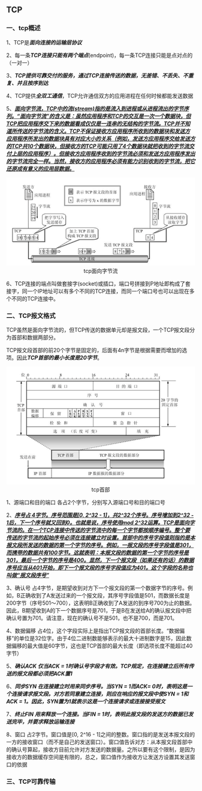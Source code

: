 ## TCP

### 一、tcp概述

1、TCP是***面向连接的运输层协议***

2、每一条***TCP连接只能有两个端点***(endpoint)，每一条TCP连接只能是点对点的（一对一）

3、***TCP提供可靠交付的服务，通过TCP连接传送的数据，无差错、不丢失、不重复、并且按序到达***

4、TCP提供***全双工通信***，TCP允许通信双方的应用进程在任何时候都能发送数据

5、***<u>面向字节流，TCP中的流(stream)指的是流入到进程或从进程流出的字节序列。“面向字节流”的含义是：虽然应用程序和TCP的交互是一次一个数据块，但TCP把应用程序交下来的数据看成仅仅是一连串的无结构的字节流。TCP并不知道所传送的字节流的含义。TCP不保证接收方应用程序所收到的数据块和发送方应用程序所发出的数据块具有对应大小的关系（例如，发送方应用程序交给发送方的TCP共10个数据块，但接收方的TCP可能只用了4个数据块就把收到的字节流交付上层的应用程序）。但接收方应用程序收到的字节流必须和发送方应用程序发出的字节流完全一样。当然，接收方的应用程序必须有能力识别收到的字节流，把它还原成有意义的应用层数据。</u>***

<center><img width="600px" alt="" src="../../img/tcp面向字节流.png"/></center>

<center>tcp面向字节流</center>



6、TCP连接的端点叫做套接字(socket)或插口，端口号拼接到P地址即构成了套接字，同一个IP地址可以有多个不同的TCP连接，而同一个端口号也可以出现在多个不同的TCP连接中。



### 二、TCP报文格式

TCP虽然是面向字节流的，但TCP传送的数据单元却是报文段，一个TCP报文段分为首部和数据两部分。

TCP报文段首部的前20个字节是固定的，后面有4n字节是根据需要而增加的选项。因此***TCP首部的最小长度是20字节***。

<center><img alt="" width="600px" src="../../img/tcp首部.png" /></center>

<center>tcp首部</center>

1、源端口和目的端口 各占2个字节，分别写入源端口号和目的端口号

2、***<u>序号占  4字节。序号范围是[0, 2^32 - 1]，共2^32个序号。序号增加到2^32 - 1后，下一个序号就又回到0。也就是说，序号使用mod 2^32运算。TCP是面向字节流的。在一个TCP连接中传送的字节流中的每一个字节都按顺序编号。整个要传送的字节流的起始序号必须在连接建立时设置。首部中的序号字段值则指的是本报文段所发送的数据的第一个字节的序号。例如，一报文段的序号字段值是301，而携带的数据共有100字节。这就表明：本报文段的数据的第一个字节的序号是301，最后一个字节的序号是400。显然，下一个报文段（如果还有的话）的数据序号应当从401开始，即下一个报文段的序号字段值应为401。这个字段的名称也叫做“报文段序号”</u>***

3、确认号 占4字节，是期望收到对方下一个报文段的第一个数据字节的序号。例如，B正确收到了A发送过来的一个报文段，其序号字段值是501，而数据长度是200字节（序号501～700），这表明B正确收到了A发送的到序号700为止的数据。因此，B期望收到A的下一个数据序号是701，于是B在发送给A的确认报文段中把确认号置为701。请注意，现在的确认号不是501，也不是700，而是701。

4、数据偏移 占4位，这个字段实际上是指出TCP报文段的首部长度。“数据偏移”的单位是32位字。由于4位二进制数能够表示的最大十进制数字是15，因此数据偏移的最大值是60字节，这也是TCP首部的最大长度（即选项长度不能超过40字节）

5、***确认ACK  仅当ACK = 1时确认号字段才有效。TCP规定，在连接建立后所有传送的报文段都必须把ACK置1***

6、***同步SYN  在连接建立时用来同步序号。当SYN = 1而ACK= 0时，表明这是一个连接请求报文段。对方若同意建立连接，则应在响应的报文段中使SYN = 1和ACK = 1。因此，SYN置为1就表示这是一个连接请求或连接接受报文***

7、***终止FIN  用来释放一个连接。当FIN = 1时，表明此报文段的发送方的数据已发送完毕，并要求释放运输连接***

8、窗口 占2字节。窗口值是[0, 2^16 - 1]之间的整数。窗口指的是发送本报文段的一方的接收窗口（而不是自己的发送窗口）。窗口值告诉对方：从本报文段首部中的确认号算起，接收方目前允许对方发送的数据量。之所以要有这个限制，是因为接收方的数据缓存空间是有限的，总之，窗口值作为接收方让发送方设置其发送窗口的依据

### 三、TCP可靠传输







